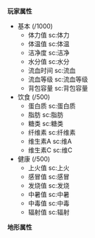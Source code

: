 **玩家属性**
- 基本 (/1000)
   - 体力值       sc:体力
   - 体温值       sc:体温
   - 洁净度       sc:洁净
   - 水分值       sc:水分
   - 流血时间     sc:流血
   - 流血等级     sc:流血等级
   - 背包容量     sc:背包容量
- 饮食 (/500)
   - 蛋白质       sc:蛋白质
   - 脂肪         sc:脂肪
   - 糖类         sc:糖类
   - 纤维素       sc:纤维素
   - 维生素A      sc:维A
   - 维生素C      sc:维C
- 健康 (/500)
   - 上火值       sc:上火
   - 感冒值       sc:感冒
   - 发烧值       sc:发烧
   - 中暑值       sc:中暑
   - 中毒值       sc:中毒
   - 辐射值       sc:辐射


**地形属性**